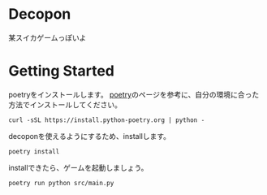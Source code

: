 # Decopon

某スイカゲームっぽいよ

Getting Started
===============

poetryをインストールします。
[poetry](https://python-poetry.org/docs/)のページを参考に、自分の環境に合った方法でインストールしてください。

```
curl -sSL https://install.python-poetry.org | python -
```

decoponを使えるようにするため、installします。

```
poetry install
```

installできたら、ゲームを起動しましょう。

```
poetry run python src/main.py
```
